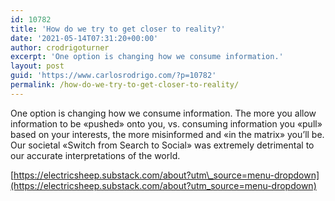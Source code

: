 ```yaml
---
id: 10782
title: 'How do we try to get closer to reality?'
date: '2021-05-14T07:31:20+00:00'
author: crodrigoturner
excerpt: 'One option is changing how we consume information.'
layout: post
guid: 'https://www.carlosrodrigo.com/?p=10782'
permalink: /how-do-we-try-to-get-closer-to-reality/
---
```


One option is changing how we consume information. The more you allow information to be «pushed» onto you, vs. consuming information you «pull» based on your interests, the more misinformed and «in the matrix» you’ll be. Our societal «Switch from Search to Social» was extremely detrimental to our accurate interpretations of the world.

[https://electricsheep.substack.com/about?utm\_source=menu-dropdown](https://electricsheep.substack.com/about?utm_source=menu-dropdown)